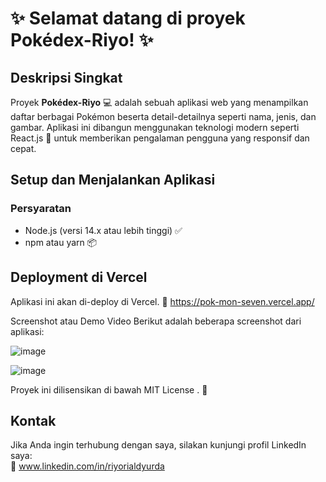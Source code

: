 
# ✨ **Selamat datang di proyek Pokédex-Riyo!** ✨

## Deskripsi Singkat
Proyek **Pokédex-Riyo** 💻 adalah sebuah aplikasi web yang menampilkan daftar berbagai Pokémon beserta detail-detailnya seperti nama, jenis, dan gambar. Aplikasi ini dibangun menggunakan teknologi modern seperti React.js 🚀 untuk memberikan pengalaman pengguna yang responsif dan cepat.


## Setup dan Menjalankan Aplikasi

### Persyaratan
- Node.js (versi 14.x atau lebih tinggi) ✅
- npm atau yarn 📦

## Deployment di Vercel
Aplikasi ini akan di-deploy di Vercel. 🔗 https://pok-mon-seven.vercel.app/

Screenshot atau Demo Video
Berikut adalah beberapa screenshot dari aplikasi:

![image](https://github.com/user-attachments/assets/4028d40d-b322-411d-9858-592f03da1636)

![image](https://github.com/user-attachments/assets/fe79052b-9555-4530-b474-a5d0b3ebb347)

Proyek ini dilisensikan di bawah 
MIT License
. 📄

## Kontak

Jika Anda ingin terhubung dengan saya, silakan kunjungi profil LinkedIn saya:  
🔗 www.linkedin.com/in/riyorialdyurda



